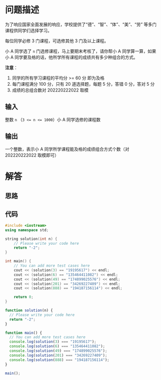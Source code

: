 # 问题描述

为了响应国家全面发展的响应，学校提供了“德”、“智”、“体”、“美”、“劳” 等多门课程供同学们选择学习。

每位同学必修 3 门课程，可选修其他 3 门及以上课程。

小 A 同学选了 `n` 门选修课程，马上要期末考核了，请你帮小 A 同学算一算，如果小 A 同学要及格的话，他所学所有课程的成绩共有多少种组合的方式。

**注意**：
1. 同学的所有学习课程的平均分 >= 60 分 即为及格
2. 每门课程满分 100 分，只有 20 道选择题，每题 5 分，答错 0 分，答对 5 分
3. 成绩的总组合数对 202220222022 取模

## 输入

整数 `n` （`3 <= n <= 1000`）小 A 同学选修的课程数

## 输出

一个整数，表示小 A 同学所学课程能及格的成绩组合方式个数（对 202220222022 取模即可）

# 解答

## 思路

## 代码

```cpp
#include <iostream>
using namespace std;

string solution(int n) {
    // Please write your code here
    return "-2";
}

int main() {
    // You can add more test cases here
    cout << (solution(3) == "19195617") << endl;
    cout << (solution(6) == "135464411082") << endl;
    cout << (solution(49) == "174899025576") << endl;
    cout << (solution(201) == "34269227409") << endl;
    cout << (solution(888) == "194187156114") << endl;

    return 0;
}
```

```js
function solution(n) {
  // Please write your code here
  return "-2";
}

function main() {
  // You can add more test cases here
  console.log(solution(3) === "19195617");
  console.log(solution(6) === "135464411082");
  console.log(solution(49) === "174899025576");
  console.log(solution(201) === "34269227409");
  console.log(solution(888) === "194187156114");
}

main();
```